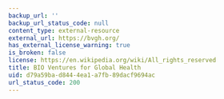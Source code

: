 ```yaml
---
backup_url: ''
backup_url_status_code: null
content_type: external-resource
external_url: https://bvgh.org/
has_external_license_warning: true
is_broken: false
license: https://en.wikipedia.org/wiki/All_rights_reserved
title: BIO Ventures for Global Health
uid: d79a59ba-d844-4ea1-a7fb-89dacf9694ac
url_status_code: 200
---
```

